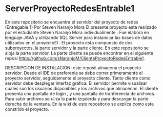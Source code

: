# ServerProyectoRedesEntrable1
En este repositorio se encuentra el servidor  del proyecto de redes (Entregable 1) Por Steven Naranjo Mora
El presente proyecto esta realizado  por el estudiante Steven Naranjo Mora individualmente . Fue elabora en lenguaje JAVA y utilizando SQL Server  para instanciar las bases de datos utilizados en el proyectoEl . El proyecto esta compuesto de dos subproyectos,  la parte servidor y la parte cliente. En este repositorio se aloja la parte servidor. La parte cliente se puede encontrar en el siguiente reposi  https://github.com/sNaranjoM/ClienteProyectoRedesEntrable1.  

DESCRIPCION  DE INSTALACION:  este reposit   almacena el proyecto servidor.  Desde el IDE  de preferenia se debe correr primeramente el proyecto servidor, seguidamente el proyecto cliente. Tanto cliente como servidor debe desplegar interfaz grafica.  El servidor permite visualisar cuales son los  usuarios disponibles  y  los archivos que almacenan. El cliente presenta una pantalla de login ,  y  una pantalla  de tranferencia de archivos. Para subir archivos  se uliza la parte  izquierda y para descargar la parte derecha de la ventana. En la wiki de este repositorio se explica como esta constrido el proyecto.  
